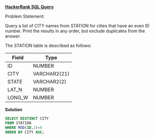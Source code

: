 ###
**[HackerRank SQL Query](https://www.hackerrank.com/challenges/weather-observation-station-3/problem?isFullScreen=true)**

Problem Statement: 

Query a list of CITY names from STATION for cities that have an even ID number. Print the results in any order, but exclude duplicates from the answer.

The STATION table is described as follows:

|  Field | Type |
|-------|-----|
| ID  | NUMBER |
| CITY | VARCHAR2(21)   |
| STATE  | VARCHAR2(2)  |
| LAT_N |  NUMBER |
| LONG_W | NUMBER |

**Solution**
```sql
SELECT DISTINCT CITY
FROM STATION
WHERE MOD(ID,2)=0
ORDER BY CITY ASC;
```
